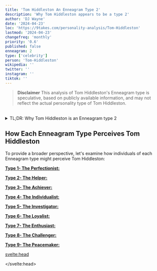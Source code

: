 ```yaml
---
title: 'Tom Hiddleston An Enneagram Type 2'
description: 'Why Tom Hiddleston appears to be a type 2'
author: 'DJ Wayne'
date: '2024-04-23'
loc: 'https://9takes.com/personality-analysis/Tom-Hiddleston'
lastmod: '2024-04-23'
changefreq: 'monthly'
priority: '0.6'
published: false
enneagram: 2
type: ['celebrity']
person: 'Tom-Hiddleston'
wikipedia: ''
twitter: ''
instagram: ''
tiktok: ''
---
```


<!--
    childhood and upbringing
    first big success
    style habits and quirks that relate to their personality type
        dating Taylor swift
    stressful moments in their life and how they handled them
    comfort- moments in their life where they are doing well and killing it
-->

<script>
	import  PopCard  from "$lib/components/atoms/PopCard.svelte";
</script>

<p class="firstLetter"></p>

> **Disclaimer** This analysis of Tom Hiddleston's Enneagram type is speculative, based on publicly available information, and may not reflect the actual personality type of Tom Hiddleston.

<div
	style="display: flex;
    justify-content: center;
    margin: 1rem 0;
	"
>
	<PopCard
		image={`/types/2s/${'Tom-Hiddleston'}.webp`}
		showIcon={false}
		displayText="Tom Hiddleston"
		subtext=""
	/>
</div>

<details>
<summary class="accordion">TL;DR: Why Tom Hiddleston is an Enneagram type 2 </summary>
<div class="panel">
<ul>
<li>
</li>
<li>
</li>
<li>
</li>
<li>
</li>
</ul>
  </div>
</details>

## How Each Enneagram Type Perceives Tom Hiddleston

To provide a broader perspective, let's examine how individuals of each Enneagram type might perceive Tom Hiddleston:

<article>
	<a href="/enneagram-corner/enneagram-type-1"><b>Type 1- The Perfectionist:</b></a>
  <p></p>
</article>
<article>
	<a href="/enneagram-corner/enneagram-type-2"><b>Type 2- The Helper:</b></a>
  <p></p>
</article>
<article>
	<a href="/enneagram-corner/enneagram-type-3"><b>Type 3- The Achiever:</b></a>
  <p></p>
</article>
<article>
	<a href="/enneagram-corner/enneagram-type-4"><b>Type 4- The Individualist:</b></a>
  <p></p>
</article>
<article>
	<a href="/enneagram-corner/enneagram-type-5"><b>Type 5- The Investigator:</b></a>
  <p></p>
</article>
<article>
	<a href="/enneagram-corner/enneagram-type-6"><b>Type 6- The Loyalist:</b></a>
  <p></p>
</article>
<article>
	<a href="/enneagram-corner/enneagram-type-7"><b>Type 7- The Enthusiast:</b></a>
  <p></p>
</article>
<article>
	<a href="/enneagram-corner/enneagram-type-8"><b>Type 8- The Challenger:</b></a>
  <p></p>
</article>
<article>
	<a href="/enneagram-corner/enneagram-type-9"><b>Type 9- The Peacemaker:</b></a>
  <p></p>
</article>

<svelte:head>

<script type="application/ld+json">

</script>

</svelte:head>

<style lang="scss"></style>
